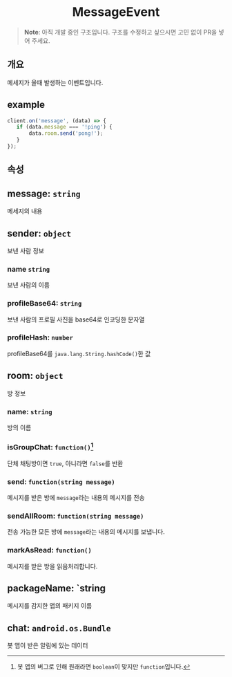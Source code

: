 <h1 align="center">MessageEvent</h1>

> **Note**: 아직 개발 중인 구조입니다. 구조를 수정하고 싶으시면 고민 없이 PR을 넣어 주세요.

## 개요
메세지가 올때 발생하는 이벤트입니다.

## example
```javascript
client.on('message', (data) => {
   if (data.message === '!ping') {
       data.room.send('pong!');
   } 
});
```

## 속성

## message: `string`
메세지의 내용
## sender: `object`
보낸 사람 정보
### name `string` 
보낸 사람의 이름
### profileBase64: `string`
보낸 사람의 프로필 사진을 base64로 인코딩한 문자열
### profileHash: `number`
profileBase64를 `java.lang.String.hashCode()`한 값
## room: `object`
방 정보
### name: `string`
방의 이름
### isGroupChat: `function()`[^BUG]
단체 채팅방이면 `true`, 아니라면 `false`를 반환
[^BUG]: 봇 앱의 버그로 인해 원래라면 `boolean`이 맞지만 `function`입니다.
### send: `function(string message)`
메시지를 받은 방에 `message`라는 내용의 메시지를 전송
### sendAllRoom: `function(string message)`
전송 가능한 모든 방에 `message`라는 내용의 메시지를 보냅니다.
### markAsRead: `function()`
메시지를 받은 방을 읽음처리합니다.
## packageName: `string
메시지를 감지한 앱의 패키지 이름
## chat: `android.os.Bundle`
봇 앱이 받은 알림에 있는 데이터

